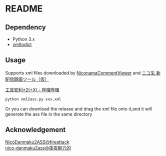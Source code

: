 # README

## Dependency

* Python 3.x
* [xmltodict](https://pypi.org/project/xmltodict/)

## Usage

Supports xml files downloaded by [NiconamaCommentViewer](https://www.posite-c.com/application/ncv/) and [ニコ生 新配信録画ツール（仮）](https://github.com/guest-nico/nicoNewStreamRecorderKakkoKari/releases)

[工具安利*2(+X) - 哔哩哔哩](https://www.bilibili.com/opus/507122714384343628)

```sh
python xml2ass.py xxx.xml
```

Or you can download the release and drag the xml file onto it,and it will generate the ass file in the same directory

## Acknowledgement

 [NicoDanmaku2ASS@fireattack](https://github.com/fireattack/nicodanmaku2ass)  
 [nico-danmaku2ass@夜夜魅力的](https://helloakira.github.io/nico-danmaku2ass/)